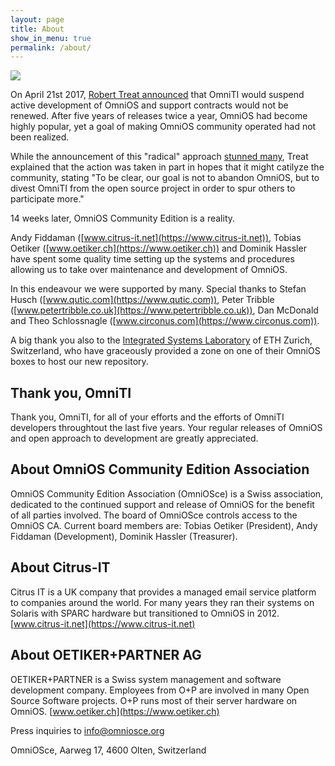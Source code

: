 ```yaml
---
layout: page
title: About
show_in_menu: true
permalink: /about/
---
```


<img class="responsive-img" src="/OmniOSce_logo.svg" />

On April 21st 2017, [Robert Treat announced](https://lists.omniti.com/pipermail/omnios-discuss/2017-April/008699.html) 
that OmniTI would suspend active development of OmniOS and support
contracts would not be renewed.  After five years of releases twice 
a year, OmniOS had become highly popular, yet a goal of making
OmniOS community operated had not been realized.

While the announcement of this "radical" approach [stunned many](https://www.theregister.co.uk/2017/04/25/oracle_free_solaris_project_stops/),
Treat explained that the action was taken in part in hopes that it 
might catilyze the community, stating "To be clear, our goal is not to abandon OmniOS,
but to divest OmniTI from the open source project in order to spur others
to participate more."

14 weeks later, OmniOS Community Edition is a reality.

Andy Fiddaman ([www.citrus-it.net](https://www.citrus-it.net)), Tobias
Oetiker ([www.oetiker.ch](https://www.oetiker.ch)) and Dominik Hassler have
spent some quality time setting up the systems and procedures allowing us to
take over maintenance and development of OmniOS.  

In this endeavour we were
supported by many.  Special thanks to Stefan Husch
([www.qutic.com](https://www.qutic.com)), Peter Tribble
([www.petertribble.co.uk](https://www.petertribble.co.uk)), Dan McDonald and
Theo Schlossnagle ([www.circonus.com](https://www.circonus.com)).

A big thank you also to the [Integrated Systems Laboratory](http://www.iis.ee.ethz.ch)
of ETH Zurich, Switzerland, who have graceously provided a zone on one of
their OmniOS boxes to host our new repository. 

## Thank you, OmniTI

Thank you, OmniTI, for all of your efforts and the efforts of OmniTI
developers throughtout the last five years.  Your regular releases of OmniOS 
and open approach to development are greatly appreciated.

## About OmniOS Community Edition Association

OmniOS Community Edition Association (OmniOSce) is a Swiss association, dedicated to the continued support and release of OmniOS for the benefit of all parties involved. The board of OmniOSce controls access to the OmniOS CA. Current board members are: Tobias Oetiker (President), Andy Fiddaman (Development), Dominik Hassler (Treasurer).

## About Citrus-IT

Citrus IT is a UK company that provides a managed email service platform to companies around the world. For many years they ran their systems on Solaris with SPARC hardware but transitioned to OmniOS in 2012.
[www.citrus-it.net](https://www.citrus-it.net)

## About OETIKER+PARTNER AG

OETIKER+PARTNER is a Swiss system management and software development company. Employees from O+P are involved in many Open Source Software projects. O+P runs most of their server hardware on OmniOS.
[www.oetiker.ch](https://www.oetiker.ch)


Press inquiries to [info@omniosce.org](mailto:info@omniosce.org)

OmniOSce, Aarweg 17, 4600 Olten, Switzerland

